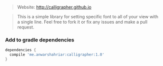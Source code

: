 > Website: http://calligrapher.github.io

> This is a simple library for setting specific font to all of your view with a single line.
Feel free to fork it or fix any issues and make a pull request.

### Add to gradle dependencies
```groovy
dependencies {
  compile 'me.anwarshahriar:calligrapher:1.0'
}
```
